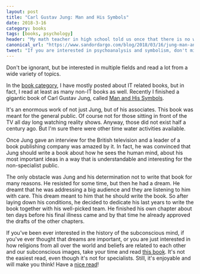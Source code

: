 ```yaml
---
layout: post
title: "Carl Gustav Jung: Man and His Symbols"
date: 2018-3-16
category: books
tags: [books, psychology]
header: "My math teacher in high school told us once that there is no worse than a math teacher who doesn't care about anything but math. I think she made an important point not only for math teachers but for every human being."
canonical_url: "https://www.sandordargo.com/blog/2018/03/16/jung-man-and-his-symbols"
tweet: "If you are interested in psychoanalysis and symbolism, don't miss this one!"
---
```

Don't be ignorant, but be interested in multiple fields and read a lot from a wide variety of topics.

In the [book category](/blog/category/#books), I have mostly posted about IT related books, but in fact, I read at least as many non-IT books as well. Recently I finished a gigantic book of Carl Gustav Jung, called [Man and His Symbols](http://amzn.to/2C2gYt8).

It's an enormous work of not just Jung, but of his associates. This book was meant for the general public. Of course not for those sitting in front of the TV all day long watching reality shows. Anyway, those did not exist half a century ago. But I'm sure there were other time water activities available.

Once Jung gave an interview for the British television and a leader of a book publishing company was amazed by it. In fact, he was convinced that Jung should write a book about how he sees the human mind, about his most important ideas in a way that is understandable and interesting for the non-specialist public.

The only obstacle was Jung and his determination not to write that book for many reasons. He resisted for some time, but then he had a dream. He dreamt that he was addressing a big audience and they are listening to him with care. This dream meant to him that he should write the book. So after laying down his conditions, he decided to dedicate his last years to write the book together with his well-picked team. He finished his own chapter about ten days before his final illness came and by that time he already approved the drafts of the other chapters.

If you've been ever interested in the history of the subconscious mind, if you've ever thought that dreams are important, or you are just interested in how religions from all over the world and beliefs are related to each other and our subconscious images, take your time and read [this book](http://amzn.to/2C2gYt8). It's not the easiest read, even though it's not for specialists. Still, it's enjoyable and will make you think! Have a [nice read](http://amzn.to/2C2gYt8)!